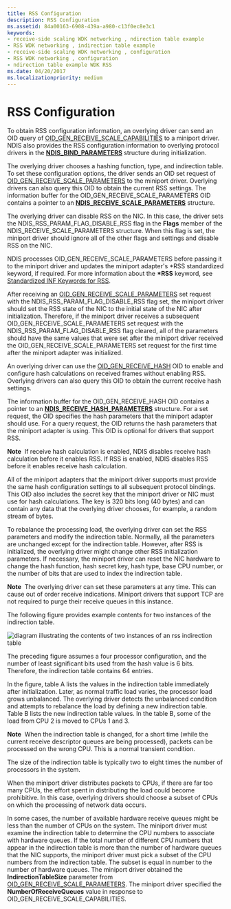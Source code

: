 ```yaml
---
title: RSS Configuration
description: RSS Configuration
ms.assetid: 84a00163-6908-439a-a980-c13f0ec8e3c1
keywords:
- receive-side scaling WDK networking , ndirection table example
- RSS WDK networking , indirection table example
- receive-side scaling WDK networking , configuration
- RSS WDK networking , configuration
- ndirection table example WDK RSS
ms.date: 04/20/2017
ms.localizationpriority: medium
---
```


# RSS Configuration





To obtain RSS configuration information, an overlying driver can send an OID query of [OID\_GEN\_RECEIVE\_SCALE\_CAPABILITIES](https://docs.microsoft.com/windows-hardware/drivers/network/oid-gen-receive-scale-capabilities) to a miniport driver. NDIS also provides the RSS configuration information to overlying protocol drivers in the [**NDIS\_BIND\_PARAMETERS**](https://docs.microsoft.com/windows-hardware/drivers/ddi/content/ndis/ns-ndis-_ndis_bind_parameters) structure during initialization.

The overlying driver chooses a hashing function, type, and indirection table. To set these configuration options, the driver sends an OID set request of [OID\_GEN\_RECEIVE\_SCALE\_PARAMETERS](https://docs.microsoft.com/windows-hardware/drivers/network/oid-gen-receive-scale-parameters) to the miniport driver. Overlying drivers can also query this OID to obtain the current RSS settings. The information buffer for the OID\_GEN\_RECEIVE\_SCALE\_PARAMETERS OID contains a pointer to an [**NDIS\_RECEIVE\_SCALE\_PARAMETERS**](https://docs.microsoft.com/windows-hardware/drivers/ddi/content/ntddndis/ns-ntddndis-_ndis_receive_scale_parameters) structure.

The overlying driver can disable RSS on the NIC. In this case, the driver sets the NDIS\_RSS\_PARAM\_FLAG\_DISABLE\_RSS flag in the **Flags** member of the NDIS\_RECEIVE\_SCALE\_PARAMETERS structure. When this flag is set, the miniport driver should ignore all of the other flags and settings and disable RSS on the NIC.

NDIS processes OID\_GEN\_RECEIVE\_SCALE\_PARAMETERS before passing it to the miniport driver and updates the miniport adapter's \*RSS standardized keyword, if required. For more information about the **\*RSS** keyword, see [Standardized INF Keywords for RSS](standardized-inf-keywords-for-rss.md).

After receiving an [OID\_GEN\_RECEIVE\_SCALE\_PARAMETERS](https://docs.microsoft.com/windows-hardware/drivers/network/oid-gen-receive-scale-parameters) set request with the NDIS\_RSS\_PARAM\_FLAG\_DISABLE\_RSS flag set, the miniport driver should set the RSS state of the NIC to the initial state of the NIC after initialization. Therefore, if the miniport driver receives a subsequent OID\_GEN\_RECEIVE\_SCALE\_PARAMETERS set request with the NDIS\_RSS\_PARAM\_FLAG\_DISABLE\_RSS flag cleared, all of the parameters should have the same values that were set after the miniport driver received the OID\_GEN\_RECEIVE\_SCALE\_PARAMETERS set request for the first time after the miniport adapter was initialized.

An overlying driver can use the [OID\_GEN\_RECEIVE\_HASH](https://docs.microsoft.com/windows-hardware/drivers/network/oid-gen-receive-hash) OID to enable and configure hash calculations on received frames without enabling RSS. Overlying drivers can also query this OID to obtain the current receive hash settings.

The information buffer for the OID\_GEN\_RECEIVE\_HASH OID contains a pointer to an [**NDIS\_RECEIVE\_HASH\_PARAMETERS**](https://docs.microsoft.com/windows-hardware/drivers/ddi/content/ntddndis/ns-ntddndis-_ndis_receive_hash_parameters) structure. For a set request, the OID specifies the hash parameters that the miniport adapter should use. For a query request, the OID returns the hash parameters that the miniport adapter is using. This OID is optional for drivers that support RSS.

**Note**  If receive hash calculation is enabled, NDIS disables receive hash calculation before it enables RSS. If RSS is enabled, NDIS disables RSS before it enables receive hash calculation.

 

All of the miniport adapters that the miniport driver supports must provide the same hash configuration settings to all subsequent protocol bindings. This OID also includes the secret key that the miniport driver or NIC must use for hash calculations. The key is 320 bits long (40 bytes) and can contain any data that the overlying driver chooses, for example, a random stream of bytes.

To rebalance the processing load, the overlying driver can set the RSS parameters and modify the indirection table. Normally, all the parameters are unchanged except for the indirection table. However, after RSS is initialized, the overlying driver might change other RSS initialization parameters. If necessary, the miniport driver can reset the NIC hardware to change the hash function, hash secret key, hash type, base CPU number, or the number of bits that are used to index the indirection table.

**Note**  The overlying driver can set these parameters at any time. This can cause out of order receive indications. Miniport drivers that support TCP are not required to purge their receive queues in this instance.

 

The following figure provides example contents for two instances of the indirection table.

![diagram illustrating the contents of two instances of an rss indirection table](images/rss-table.png)

The preceding figure assumes a four processor configuration, and the number of least significant bits used from the hash value is 6 bits. Therefore, the indirection table contains 64 entries.

In the figure, table A lists the values in the indirection table immediately after initialization. Later, as normal traffic load varies, the processor load grows unbalanced. The overlying driver detects the unbalanced condition and attempts to rebalance the load by defining a new indirection table. Table B lists the new indirection table values. In the table B, some of the load from CPU 2 is moved to CPUs 1 and 3.

**Note**  When the indirection table is changed, for a short time (while the current receive descriptor queues are being processed), packets can be processed on the wrong CPU. This is a normal transient condition.

 

The size of the indirection table is typically two to eight times the number of processors in the system.

When the miniport driver distributes packets to CPUs, if there are far too many CPUs, the effort spent in distributing the load could become prohibitive. In this case, overlying drivers should choose a subset of CPUs on which the processing of network data occurs.

In some cases, the number of available hardware receive queues might be less than the number of CPUs on the system. The miniport driver must examine the indirection table to determine the CPU numbers to associate with hardware queues. If the total number of different CPU numbers that appear in the indirection table is more than the number of hardware queues that the NIC supports, the miniport driver must pick a subset of the CPU numbers from the indirection table. The subset is equal in number to the number of hardware queues. The miniport driver obtained the **IndirectionTableSize** parameter from [OID\_GEN\_RECEIVE\_SCALE\_PARAMETERS](https://docs.microsoft.com/windows-hardware/drivers/network/oid-gen-receive-scale-parameters). The miniport driver specified the **NumberOfReceiveQueues** value in response to OID\_GEN\_RECEIVE\_SCALE\_CAPABILITIES.

 

 





